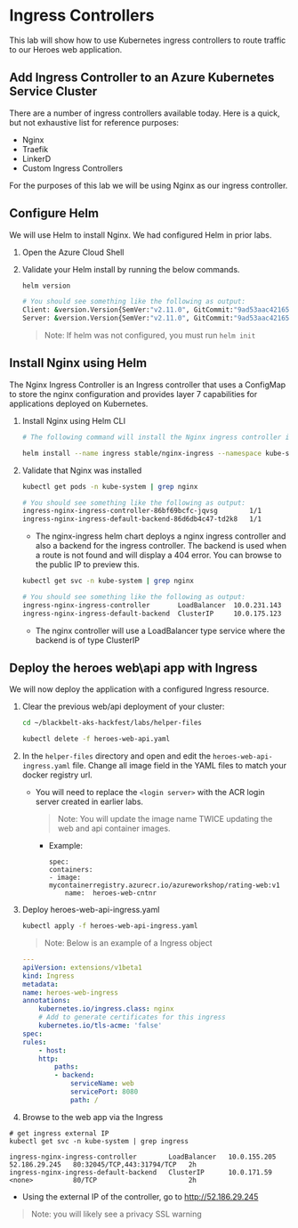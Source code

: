 # Ingress Controllers

This lab will show how to use Kubernetes ingress controllers to route traffic to our Heroes web application.

## Add Ingress Controller to an Azure Kubernetes Service Cluster

There are a number of ingress controllers available today. Here is a quick, but not exhaustive list for reference purposes:

* Nginx
* Traefik
* LinkerD
* Custom Ingress Controllers

For the purposes of this lab we will be using Nginx as our ingress controller. 

## Configure Helm

We will use Helm to install Nginx. We had configured Helm in prior labs. 

1. Open the Azure Cloud Shell

2. Validate your Helm install by running the below commands.

    ``` bash
    helm version

    # You should see something like the following as output:
    Client: &version.Version{SemVer:"v2.11.0", GitCommit:"9ad53aac42165a5fadc6c87be0dea6b115f93090", GitTreeState:"clean"}
    Server: &version.Version{SemVer:"v2.11.0", GitCommit:"9ad53aac42165a5fadc6c87be0dea6b115f93090", GitTreeState:"clean"}
    ```

    > Note: If helm was not configured, you must run `helm init`

## Install Nginx using Helm

The Nginx Ingress Controller is an Ingress controller that uses a ConfigMap to store the nginx configuration and provides layer 7 capabilities for applications deployed on Kubernetes.

1. Install Nginx using Helm CLI

    ``` bash
    # The following command will install the Nginx ingress controller into the K8s cluster.

    helm install --name ingress stable/nginx-ingress --namespace kube-system
    ```

2. Validate that Nginx was installed
    
    ``` bash
    kubectl get pods -n kube-system | grep nginx

    # You should see something like the following as output:
    ingress-nginx-ingress-controller-86bf69bcfc-jqvsg        1/1       Running   0          1d
    ingress-nginx-ingress-default-backend-86d6db4c47-td2k8   1/1       Running   0          1d
    ```

    * The nginx-ingress helm chart deploys a nginx ingress controller and also a backend for the ingress controller. The backend is used when a route is not found and will display a 404 error. You can browse to the public IP to preview this. 

    ``` bash
    kubectl get svc -n kube-system | grep nginx

    # You should see something like the following as output:
    ingress-nginx-ingress-controller       LoadBalancer  10.0.231.143  52.173.190.190  80:30910/TCP,443:30480/TCP  1d
    ingress-nginx-ingress-default-backend  ClusterIP     10.0.175.123  <none>          80/TCP                      1d
    ```

    * The nginx controller will use a LoadBalancer type service where the backend is of type ClusterIP

## Deploy the heroes web\api app with Ingress

We will now deploy the application with a configured Ingress resource.

1. Clear the previous web/api deployment of your cluster:

    ```bash
    cd ~/blackbelt-aks-hackfest/labs/helper-files
    
    kubectl delete -f heroes-web-api.yaml
    ```

2. In the `helper-files` directory and open and edit the `heroes-web-api-ingress.yaml` file. Change all image field in the YAML files to match your docker registry url.

    * You will need to replace the `<login server>` with the ACR login server created in earlier labs.
        > Note: You will update the image name TWICE updating the web and api container images.

        * Example: 

            ```
            spec:
            containers:
            - image: mycontainerregistry.azurecr.io/azureworkshop/rating-web:v1
                name:  heroes-web-cntnr
            ```

3. Deploy heroes-web-api-ingress.yaml

    ``` bash
    kubectl apply -f heroes-web-api-ingress.yaml
    ```

    > Note: Below is an example of a Ingress object

    ```yaml
    ---
    apiVersion: extensions/v1beta1
    kind: Ingress
    metadata:
    name: heroes-web-ingress
    annotations:
        kubernetes.io/ingress.class: nginx
        # Add to generate certificates for this ingress
        kubernetes.io/tls-acme: 'false'
    spec:
    rules:
        - host:
        http:
            paths:
            - backend:
                serviceName: web
                servicePort: 8080
                path: /
    ```

4. Browse to the web app via the Ingress

```
# get ingress external IP
kubectl get svc -n kube-system | grep ingress

ingress-nginx-ingress-controller        LoadBalancer   10.0.155.205   52.186.29.245   80:32045/TCP,443:31794/TCP   2h
ingress-nginx-ingress-default-backend   ClusterIP      10.0.171.59    <none>          80/TCP                       2h
```

* Using the external IP of the controller, go to http://52.186.29.245 

> Note: you will likely see a privacy SSL warning
